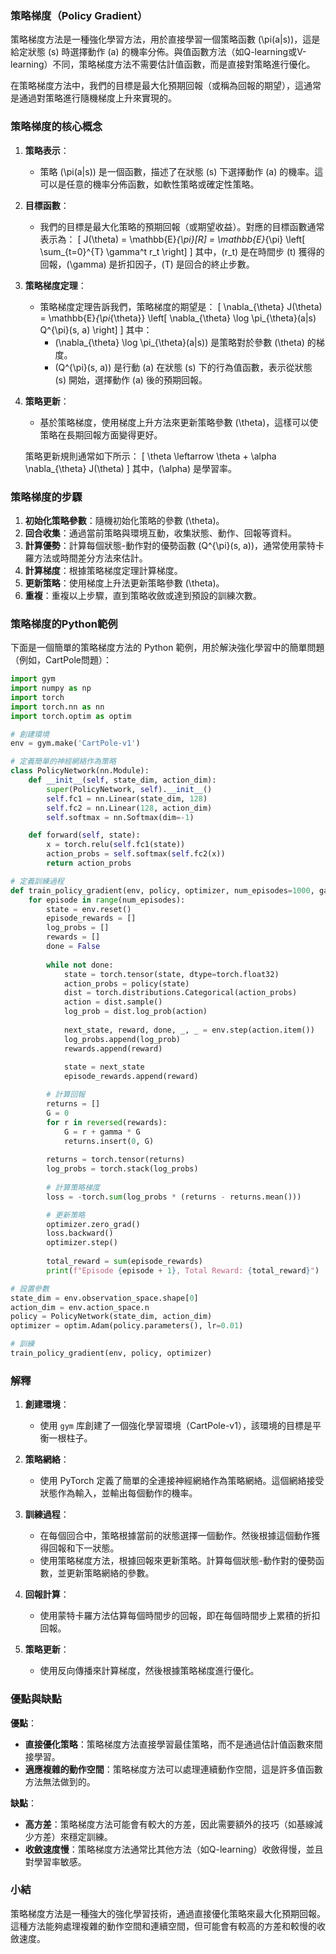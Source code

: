 ### 策略梯度（Policy Gradient）

策略梯度方法是一種強化學習方法，用於直接學習一個策略函數 \(\pi(a|s)\)，這是給定狀態 \(s\) 時選擇動作 \(a\) 的機率分佈。與值函數方法（如Q-learning或V-learning）不同，策略梯度方法不需要估計值函數，而是直接對策略進行優化。

在策略梯度方法中，我們的目標是最大化預期回報（或稱為回報的期望），這通常是通過對策略進行隨機梯度上升來實現的。

### 策略梯度的核心概念

1. **策略表示**：
   - 策略 \(\pi(a|s)\) 是一個函數，描述了在狀態 \(s\) 下選擇動作 \(a\) 的機率。這可以是任意的機率分佈函數，如軟性策略或確定性策略。
   
2. **目標函數**：
   - 我們的目標是最大化策略的預期回報（或期望收益）。對應的目標函數通常表示為：
     \[
     J(\theta) = \mathbb{E}_{\pi}[R] = \mathbb{E}_{\pi} \left[ \sum_{t=0}^{T} \gamma^t r_t \right]
     \]
     其中，\(r_t\) 是在時間步 \(t\) 獲得的回報，\(\gamma\) 是折扣因子，\(T\) 是回合的終止步數。

3. **策略梯度定理**：
   - 策略梯度定理告訴我們，策略梯度的期望是：
     \[
     \nabla_{\theta} J(\theta) = \mathbb{E}_{\pi_{\theta}} \left[ \nabla_{\theta} \log \pi_{\theta}(a|s) Q^{\pi}(s, a) \right]
     \]
     其中：
     - \(\nabla_{\theta} \log \pi_{\theta}(a|s)\) 是策略對於參數 \(\theta\) 的梯度。
     - \(Q^{\pi}(s, a)\) 是行動 \(a\) 在狀態 \(s\) 下的行為值函數，表示從狀態 \(s\) 開始，選擇動作 \(a\) 後的預期回報。

4. **策略更新**：
   - 基於策略梯度，使用梯度上升方法來更新策略參數 \(\theta\)，這樣可以使策略在長期回報方面變得更好。

   策略更新規則通常如下所示：
   \[
   \theta \leftarrow \theta + \alpha \nabla_{\theta} J(\theta)
   \]
   其中，\(\alpha\) 是學習率。

### 策略梯度的步驟

1. **初始化策略參數**：隨機初始化策略的參數 \(\theta\)。
2. **回合收集**：通過當前策略與環境互動，收集狀態、動作、回報等資料。
3. **計算優勢**：計算每個狀態-動作對的優勢函數 \(Q^{\pi}(s, a)\)，通常使用蒙特卡羅方法或時間差分方法來估計。
4. **計算梯度**：根據策略梯度定理計算梯度。
5. **更新策略**：使用梯度上升法更新策略參數 \(\theta\)。
6. **重複**：重複以上步驟，直到策略收斂或達到預設的訓練次數。

### 策略梯度的Python範例

下面是一個簡單的策略梯度方法的 Python 範例，用於解決強化學習中的簡單問題（例如，CartPole問題）：

```python
import gym
import numpy as np
import torch
import torch.nn as nn
import torch.optim as optim

# 創建環境
env = gym.make('CartPole-v1')

# 定義簡單的神經網絡作為策略
class PolicyNetwork(nn.Module):
    def __init__(self, state_dim, action_dim):
        super(PolicyNetwork, self).__init__()
        self.fc1 = nn.Linear(state_dim, 128)
        self.fc2 = nn.Linear(128, action_dim)
        self.softmax = nn.Softmax(dim=-1)

    def forward(self, state):
        x = torch.relu(self.fc1(state))
        action_probs = self.softmax(self.fc2(x))
        return action_probs

# 定義訓練過程
def train_policy_gradient(env, policy, optimizer, num_episodes=1000, gamma=0.99):
    for episode in range(num_episodes):
        state = env.reset()
        episode_rewards = []
        log_probs = []
        rewards = []
        done = False
        
        while not done:
            state = torch.tensor(state, dtype=torch.float32)
            action_probs = policy(state)
            dist = torch.distributions.Categorical(action_probs)
            action = dist.sample()
            log_prob = dist.log_prob(action)
            
            next_state, reward, done, _, _ = env.step(action.item())
            log_probs.append(log_prob)
            rewards.append(reward)
            
            state = next_state
            episode_rewards.append(reward)

        # 計算回報
        returns = []
        G = 0
        for r in reversed(rewards):
            G = r + gamma * G
            returns.insert(0, G)
        
        returns = torch.tensor(returns)
        log_probs = torch.stack(log_probs)
        
        # 計算策略梯度
        loss = -torch.sum(log_probs * (returns - returns.mean()))

        # 更新策略
        optimizer.zero_grad()
        loss.backward()
        optimizer.step()
        
        total_reward = sum(episode_rewards)
        print(f"Episode {episode + 1}, Total Reward: {total_reward}")

# 設置參數
state_dim = env.observation_space.shape[0]
action_dim = env.action_space.n
policy = PolicyNetwork(state_dim, action_dim)
optimizer = optim.Adam(policy.parameters(), lr=0.01)

# 訓練
train_policy_gradient(env, policy, optimizer)
```

### 解釋

1. **創建環境**：
   - 使用 `gym` 库創建了一個強化學習環境（CartPole-v1），該環境的目標是平衡一根柱子。

2. **策略網絡**：
   - 使用 PyTorch 定義了簡單的全連接神經網絡作為策略網絡。這個網絡接受狀態作為輸入，並輸出每個動作的機率。

3. **訓練過程**：
   - 在每個回合中，策略根據當前的狀態選擇一個動作。然後根據這個動作獲得回報和下一狀態。
   - 使用策略梯度方法，根據回報來更新策略。計算每個狀態-動作對的優勢函數，並更新策略網絡的參數。

4. **回報計算**：
   - 使用蒙特卡羅方法估算每個時間步的回報，即在每個時間步上累積的折扣回報。
   
5. **策略更新**：
   - 使用反向傳播來計算梯度，然後根據策略梯度進行優化。

### 優點與缺點

**優點**：
- **直接優化策略**：策略梯度方法直接學習最佳策略，而不是通過估計值函數來間接學習。
- **適應複雜的動作空間**：策略梯度方法可以處理連續動作空間，這是許多值函數方法無法做到的。

**缺點**：
- **高方差**：策略梯度方法可能會有較大的方差，因此需要額外的技巧（如基線減少方差）來穩定訓練。
- **收斂速度慢**：策略梯度方法通常比其他方法（如Q-learning）收斂得慢，並且對學習率敏感。

### 小結

策略梯度方法是一種強大的強化學習技術，通過直接優化策略來最大化預期回報。這種方法能夠處理複雜的動作空間和連續空間，但可能會有較高的方差和較慢的收斂速度。